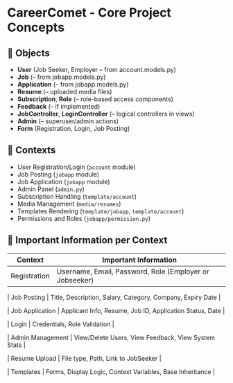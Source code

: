 # CareerComet - Core Project Concepts

## 🔹 Objects
- **User** (Job Seeker, Employer – from account.models.py)
- **Job**  (– from jobapp.models.py)
- **Application**  (– from jobapp.models.py)
- **Resume**    (– uploaded media files)
- **Subscription**, **Role**   (– role-based access components)
- **Feedback**   (– if implemented)
- **JobController**, **LoginController**   (– logical controllers in views)
- **Admin**   (– superuser/admin actions)
- **Form** (Registration, Login, Job Posting)

## 🔹 Contexts
- User Registration/Login (`account` module)
- Job Posting (`jobapp` module)
- Job Application (`jobapp` module)
- Admin Panel (`admin.py`)
- Subscription Handling (`template/account`)
- Media Management (`media/resumes`)
- Templates Rendering (`template/jobapp`, `template/account`)
- Permissions and Roles (`jobapp/permission.py`)

## 🔹 Important Information per Context

| Context             | Important Information                                                                 |
|---------------------|----------------------------------------------------------------------------------------|
| Registration        | Username, Email, Password, Role (Employer or Jobseeker)                               |

| Job Posting         | Title, Description, Salary, Category, Company, Expiry Date                            |

| Job Application     | Applicant Info, Resume, Job ID, Application Status, Date                              |

| Login               | Credentials, Role Validation                                                           |

| Admin Management    | View/Delete Users, View Feedback, View System Stats                                   |

| Resume Upload       | File type, Path, Link to JobSeeker                                                     |

| Templates           | Forms, Display Logic, Context Variables, Base Inheritance                             |
